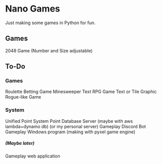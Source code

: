 # Nano Games
Just making some games in Python for fun.

## Games
2048 Game (Number and Size adjustable)

## To-Do
### Games
Roulette Betting Game
Minesweeper
Text RPG Game
Text or Tile Graphic Rogue-like Game

### System
Unified Point System
Point Database Server
(maybe with aws lambda+dynamo db)
(or my personal server)
Gameplay Discord Bot
Gameplay Windows program
(making with pyxel game engine)

##### (Maybe later)
Gameplay web application
